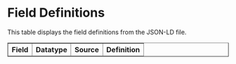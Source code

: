 # Field Definitions

This table displays the field definitions from the JSON-LD file.

<table id="fields-table" border="1">
  <thead>
    <tr>
      <th>Field</th>
      <th>Datatype</th>
      <th>Source</th>
      <th>Definition</th>
    </tr>
  </thead>
  <tbody>
  </tbody>
</table>

<script src="https://cdnjs.cloudflare.com/ajax/libs/axios/0.21.1/axios.min.js"></script>
<script>
  async function fetchAndDisplayData() {
    try {
      const response = await axios.get('schema.jsonld');
      const jsonData = response.data;

      const tableBody = document.getElementById('fields-table').getElementsByTagName('tbody')[0];

      jsonData.fields.forEach(field => {
        const row = tableBody.insertRow();
        row.insertCell(0).innerText = field.field;
        row.insertCell(1).innerText = field.datatype;
        row.insertCell(2).innerText = field.source;
        row.insertCell(3).innerText = field.definition;
      });
    } catch (error) {
      console.error('Error fetching or parsing the JSON-LD file:', error);
    }
  }

  fetchAndDisplayData();
</script>

